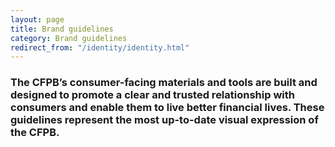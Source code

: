 ```yaml
---
layout: page
title: Brand guidelines
category: Brand guidelines
redirect_from: "/identity/identity.html"
---
```


### The CFPB’s consumer-facing materials and tools are built and designed to promote a clear and trusted relationship with consumers and enable them to live better financial lives. These guidelines represent the most up-to-date visual expression of the CFPB.

